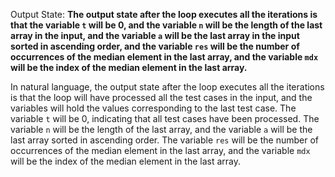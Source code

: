 Output State: **The output state after the loop executes all the iterations is that the variable `t` will be 0, and the variable `n` will be the length of the last array in the input, and the variable `a` will be the last array in the input sorted in ascending order, and the variable `res` will be the number of occurrences of the median element in the last array, and the variable `mdx` will be the index of the median element in the last array.**

In natural language, the output state after the loop executes all the iterations is that the loop will have processed all the test cases in the input, and the variables will hold the values corresponding to the last test case. The variable `t` will be 0, indicating that all test cases have been processed. The variable `n` will be the length of the last array, and the variable `a` will be the last array sorted in ascending order. The variable `res` will be the number of occurrences of the median element in the last array, and the variable `mdx` will be the index of the median element in the last array.